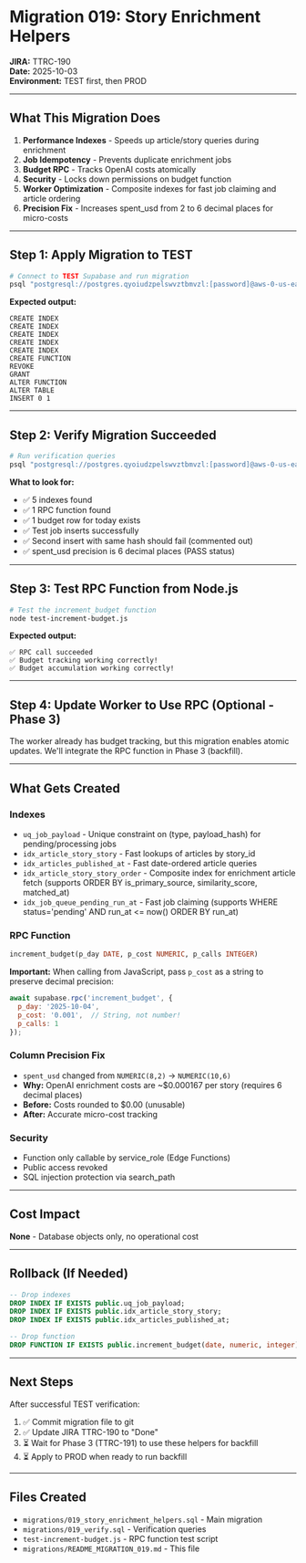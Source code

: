# Migration 019: Story Enrichment Helpers

**JIRA:** TTRC-190  
**Date:** 2025-10-03  
**Environment:** TEST first, then PROD

---

## What This Migration Does

1. **Performance Indexes** - Speeds up article/story queries during enrichment
2. **Job Idempotency** - Prevents duplicate enrichment jobs
3. **Budget RPC** - Tracks OpenAI costs atomically
4. **Security** - Locks down permissions on budget function
5. **Worker Optimization** - Composite indexes for fast job claiming and article ordering
6. **Precision Fix** - Increases spent_usd from 2 to 6 decimal places for micro-costs

---

## Step 1: Apply Migration to TEST

```bash
# Connect to TEST Supabase and run migration
psql "postgresql://postgres.qyoiudzpelswvztbmvzl:[password]@aws-0-us-east-1.pooler.supabase.com:6543/postgres" -f migrations/019_story_enrichment_helpers.sql
```

**Expected output:**
```
CREATE INDEX
CREATE INDEX
CREATE INDEX
CREATE INDEX
CREATE INDEX
CREATE FUNCTION
REVOKE
GRANT
ALTER FUNCTION
ALTER TABLE
INSERT 0 1
```

---

## Step 2: Verify Migration Succeeded

```bash
# Run verification queries
psql "postgresql://postgres.qyoiudzpelswvztbmvzl:[password]@aws-0-us-east-1.pooler.supabase.com:6543/postgres" -f migrations/019_verify.sql
```

**What to look for:**
- ✅ 5 indexes found
- ✅ 1 RPC function found
- ✅ 1 budget row for today exists
- ✅ Test job inserts successfully
- ✅ Second insert with same hash should fail (commented out)
- ✅ spent_usd precision is 6 decimal places (PASS status)

---

## Step 3: Test RPC Function from Node.js

```bash
# Test the increment_budget function
node test-increment-budget.js
```

**Expected output:**
```
✅ RPC call succeeded
✅ Budget tracking working correctly!
✅ Budget accumulation working correctly!
```

---

## Step 4: Update Worker to Use RPC (Optional - Phase 3)

The worker already has budget tracking, but this migration enables atomic updates. 
We'll integrate the RPC function in Phase 3 (backfill).

---

## What Gets Created

### Indexes
- `uq_job_payload` - Unique constraint on (type, payload_hash) for pending/processing jobs
- `idx_article_story_story` - Fast lookups of articles by story_id
- `idx_articles_published_at` - Fast date-ordered article queries
- `idx_article_story_story_order` - Composite index for enrichment article fetch (supports ORDER BY is_primary_source, similarity_score, matched_at)
- `idx_job_queue_pending_run_at` - Fast job claiming (supports WHERE status='pending' AND run_at <= now() ORDER BY run_at)

### RPC Function
```sql
increment_budget(p_day DATE, p_cost NUMERIC, p_calls INTEGER)
```

**Important:** When calling from JavaScript, pass `p_cost` as a string to preserve decimal precision:
```javascript
await supabase.rpc('increment_budget', {
  p_day: '2025-10-04',
  p_cost: '0.001',  // String, not number!
  p_calls: 1
});
```

### Column Precision Fix
- `spent_usd` changed from `NUMERIC(8,2)` → `NUMERIC(10,6)`
- **Why:** OpenAI enrichment costs are ~$0.000167 per story (requires 6 decimal places)
- **Before:** Costs rounded to $0.00 (unusable)
- **After:** Accurate micro-cost tracking

### Security
- Function only callable by service_role (Edge Functions)
- Public access revoked
- SQL injection protection via search_path

---

## Cost Impact

**None** - Database objects only, no operational cost

---

## Rollback (If Needed)

```sql
-- Drop indexes
DROP INDEX IF EXISTS public.uq_job_payload;
DROP INDEX IF EXISTS public.idx_article_story_story;
DROP INDEX IF EXISTS public.idx_articles_published_at;

-- Drop function
DROP FUNCTION IF EXISTS public.increment_budget(date, numeric, integer);
```

---

## Next Steps

After successful TEST verification:
1. ✅ Commit migration file to git
2. ✅ Update JIRA TTRC-190 to "Done"
3. ⏳ Wait for Phase 3 (TTRC-191) to use these helpers for backfill
4. ⏳ Apply to PROD when ready to run backfill

---

## Files Created

- `migrations/019_story_enrichment_helpers.sql` - Main migration
- `migrations/019_verify.sql` - Verification queries
- `test-increment-budget.js` - RPC function test script
- `migrations/README_MIGRATION_019.md` - This file

